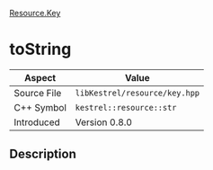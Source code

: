 [Resource.Key](index)
# toString
| Aspect | Value |
| --- | --- |
| Source File | `libKestrel/resource/key.hpp` |
| C++ Symbol | `kestrel::resource::str` |
| Introduced | Version 0.8.0 |
## Description

